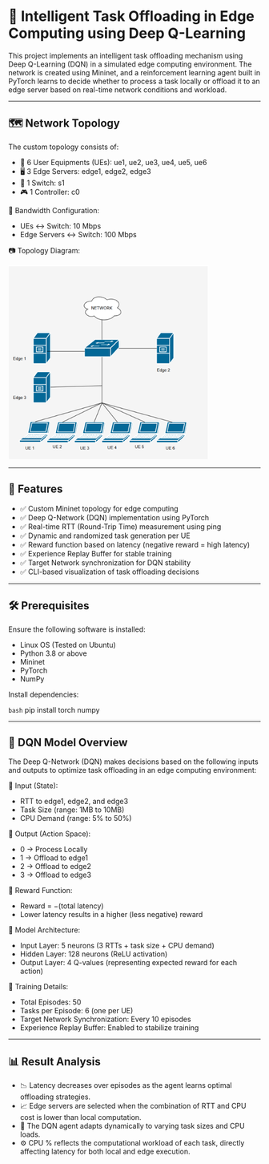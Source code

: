 # 📡 Intelligent Task Offloading in Edge Computing using Deep Q-Learning

This project implements an intelligent task offloading mechanism using Deep Q-Learning (DQN) in a simulated edge computing environment. The network is created using Mininet, and a reinforcement learning agent built in PyTorch learns to decide whether to process a task locally or offload it to an edge server based on real-time network conditions and workload.

---

## 🗺️ Network Topology

The custom topology consists of:

- 👥 6 User Equipments (UEs): ue1, ue2, ue3, ue4, ue5, ue6  
- 🖥️ 3 Edge Servers: edge1, edge2, edge3  
- 🔀 1 Switch: s1  
- 🎮 1 Controller: c0  

📡 Bandwidth Configuration:

- UEs ↔ Switch: 10 Mbps  
- Edge Servers ↔ Switch: 100 Mbps  

📷 Topology Diagram:

<img src="./network_architecture.png" alt="Home Page" width="400"/>


---

## 🚀 Features

- ✅ Custom Mininet topology for edge computing
- ✅ Deep Q-Network (DQN) implementation using PyTorch
- ✅ Real-time RTT (Round-Trip Time) measurement using ping
- ✅ Dynamic and randomized task generation per UE
- ✅ Reward function based on latency (negative reward = high latency)
- ✅ Experience Replay Buffer for stable training
- ✅ Target Network synchronization for DQN stability
- ✅ CLI-based visualization of task offloading decisions

---

## 🛠️ Prerequisites

Ensure the following software is installed:

- Linux OS (Tested on Ubuntu)
- Python 3.8 or above
- Mininet
- PyTorch
- NumPy

Install dependencies:

```bash```
pip install torch numpy

---
## 🧠 DQN Model Overview

The Deep Q-Network (DQN) makes decisions based on the following inputs and outputs to optimize task offloading in an edge computing environment:

🔢 Input (State):

- RTT to edge1, edge2, and edge3  
- Task Size (range: 1MB to 10MB)  
- CPU Demand (range: 5% to 50%)  

🎯 Output (Action Space):

- 0 → Process Locally  
- 1 → Offload to edge1  
- 2 → Offload to edge2  
- 3 → Offload to edge3  

🎁 Reward Function:

- Reward = −(total latency)  
- Lower latency results in a higher (less negative) reward  

🧮 Model Architecture:

- Input Layer: 5 neurons (3 RTTs + task size + CPU demand)  
- Hidden Layer: 128 neurons (ReLU activation)  
- Output Layer: 4 Q-values (representing expected reward for each action)  

📘 Training Details:

- Total Episodes: 50  
- Tasks per Episode: 6 (one per UE)  
- Target Network Synchronization: Every 10 episodes  
- Experience Replay Buffer: Enabled to stabilize training  

---

## 📊 Result Analysis

- 📉 Latency decreases over episodes as the agent learns optimal offloading strategies.  
- 📈 Edge servers are selected when the combination of RTT and CPU cost is lower than local computation.  
- 🤖 The DQN agent adapts dynamically to varying task sizes and CPU loads.  
- ⚙️ CPU % reflects the computational workload of each task, directly affecting latency for both local and edge execution.
